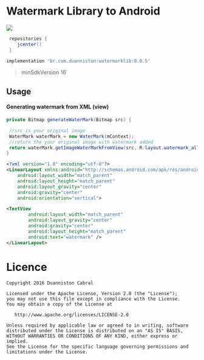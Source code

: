 # Watermark Library to Android 

<a href='https://bintray.com/duanniston/repository/watermarklib/_latestVersion'><img src='https://api.bintray.com/packages/duanniston/repository/watermarklib/images/download.svg'></a>


```gradle
 repositories {
    jcenter()
 }
 ```

```gradle
implementation 'br.com.duanniston:watermarklib:0.0.5'
```


> minSdkVersion 16

## Usage

#### Generating watermark from XML (view)

```java
private Bitmap generateWaterMark(Bitmap src) {

 //src is your original image
 WaterMark waterMark = new WaterMark(mContext);
 //return the your original image with watermark added
 return waterMark.getImageWaterMarkFromView(src, R.layout.watermark_all);
}
```

```xml
<?xml version="1.0" encoding="utf-8"?>
<LinearLayout xmlns:android="http://schemas.android.com/apk/res/android"
    android:layout_width="match_parent"
    android:layout_height="match_parent"
    android:layout_gravity="center"
    android:gravity="center"
    android:orientation="vertical">

<TextView
        android:layout_width="match_parent"
        android:layout_gravity="center"
        android:gravity="center"
        android:layout_height="match_parent"
        android:text="watermark" />
</LinearLayout>
```

# Licence

```
Copyright 2016 Duanniston Cabral

Licensed under the Apache License, Version 2.0 (the "License");
you may not use this file except in compliance with the License.
You may obtain a copy of the License at

   http://www.apache.org/licenses/LICENSE-2.0

Unless required by applicable law or agreed to in writing, software
distributed under the License is distributed on an "AS IS" BASIS,
WITHOUT WARRANTIES OR CONDITIONS OF ANY KIND, either express or implied.
See the License for the specific language governing permissions and
limitations under the License.
```


